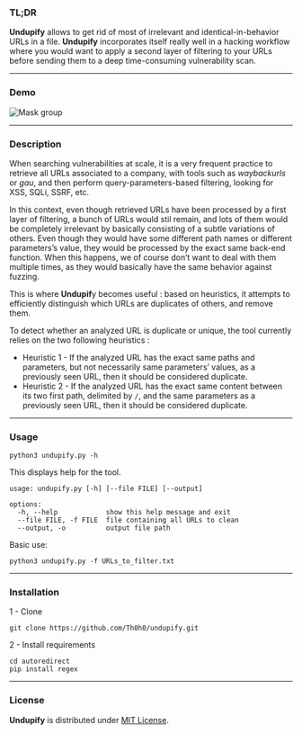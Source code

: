 ### TL;DR

**Undupify** allows to get rid of most of irrelevant and identical-in-behavior URLs in a file. **Undupify** incorporates itself really well in a hacking workflow where you would want to apply a second layer of filtering to your URLs before sending them to a deep time-consuming vulnerability scan.

---

### Demo

![Mask group](https://user-images.githubusercontent.com/52637916/157899499-bb835dab-7832-4174-a577-d7ce508b5c1a.png)

---

### Description

When searching vulnerabilities at scale, it is a very frequent practice to retrieve all URLs associated to a company, with tools such as *waybackurls* or *gau*, and then perform query-parameters-based filtering, looking for XSS, SQLi, SSRF, etc.

In this context, even though retrieved URLs have been processed by a first layer of filtering, a bunch of URLs would stil remain, and lots of them would be completely irrelevant by basically consisting of a subtle variations of others. 
Even though they would have some different path names or different parameters’s value, they would be processed by the exact same back-end function. When this happens, we of course don’t want to deal with them multiple times, as they would basically have the same behavior against fuzzing.

This is where **Undupif**y becomes useful : based on heuristics, it attempts to efficiently distinguish which URLs are duplicates of others, and remove them.

To detect whether an analyzed URL is duplicate or unique, the tool currently relies on the two following heuristics : 

- Heuristic 1  - If the analyzed URL has the exact same paths and parameters, but not necessarily same parameters’ values, as a previously seen URL, then it should be considered duplicate.
- Heuristic 2 - If the analyzed URL has the exact same content between its two first path, delimited by `/`, and the same parameters as a previously seen URL, then it should be considered duplicate.

---

### Usage

```
python3 undupify.py -h
```

This displays help for the tool.

```
usage: undupify.py [-h] [--file FILE] [--output]

options:
  -h, --help            show this help message and exit
  --file FILE, -f FILE  file containing all URLs to clean
  --output, -o          output file path
```

Basic use: 

```
python3 undupify.py -f URLs_to_filter.txt
```
---

### Installation

1 - Clone 

```
git clone https://github.com/Th0h0/undupify.git
```

2  - Install requirements

```
cd autoredirect 
pip install regex
```

---

### License

**Undupify** is distributed under [MIT License](https://github.com/Th0h0/undupify/blob/master/LICENSE.md).
